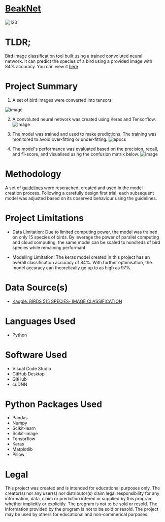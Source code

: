 # [BeakNet](https://github.com/eliaabumanneh/BeakNet/blob/main/BeakNet_main.ipynb)

![123](https://user-images.githubusercontent.com/59853149/233221779-54fd8cc7-ce8f-4b58-9794-5b45fc630a91.png)

# TLDR;

Bird image classification tool built using a trained convoluted neural network. It can predict the species of a bird using a provided image with 84% accuracy. You can view it [here](https://github.com/eliaabumanneh/BeakNet/blob/main/BeakNet_main.ipynb)

# Project Summary

1. A set of bird images were converted into tensors.

![image](https://user-images.githubusercontent.com/59853149/233222396-bc809263-5239-4301-917a-a1d47968c32d.png)

2. A convoluted neural network was created using Keras and Tensorflow. 
![image](https://user-images.githubusercontent.com/59853149/233220928-8a622a17-9e6e-433c-a698-9d59dcd01322.png)

3. The model was trained and used to make predictions. The training was monitored to avoid over-fitting or under-fitting. 
![epocs](https://user-images.githubusercontent.com/59853149/233222214-a97f6d4f-bdf9-4393-bb46-696828e26011.png)

4. The model's performance was evaluated based on the precision, recall, and f1-score, and visualised using the confusion matrix below. 
![image](https://user-images.githubusercontent.com/59853149/233221404-641fec2a-b76a-4a00-8710-8c000c4c648e.png)



# Methodology

A set of [guidelines](https://github.com/eliaabumanneh/BeakNet/blob/main/guidelines.txt) were reserached, created and used in the model creation process. Following a carefully design first trial, each subsequent model was adjusted based on its observed behaviour using the guidelines.

# Project Limitations
* Data Limitation: Due to limited computing power, the model was trained on only 15 species of birds. By leverage the power of parallel computing and cloud computing, the same model can be scaled to hundreds of bird species while remaining performant. 

* Modelling Limitation: The keras model created in this project has an overall classification accuracy of 84%. With further optimisation, the model accuracy can theoretically go up to as high as 97%. 

# Data Source(s)
* [Kaggle: BIRDS 515 SPECIES- IMAGE CLASSIFICATION](https://www.kaggle.com/datasets/gpiosenka/100-bird-species)


# Languages Used
* Python

# Software Used
* Visual Code Studio
* GitHub Desktop
* GitHub
* cuDNN

# Python Packages Used
* Pandas
* Numpy
* Scikit-learn
* Scikit-image
* Tensorflow 
* Keras
* Matplotlib
* Pillow


# Legal

This project was created and is intended for educational purposes only. The creator(s) nor any user(s) nor distributor(s) claim legal responsibility for any information, data, claim or prediction infered or supplied by this program whether implicitly or explicitly. The program is not to be sold or resold. The information provided by the program is not to be sold or resold. The project may be used by others for educational and non-commerical purposes.
